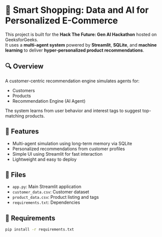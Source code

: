 # 🛒 Smart Shopping: Data and AI for Personalized E-Commerce

This project is built for the **Hack The Future: Gen AI Hackathon** hosted on GeeksforGeeks.  
It uses a **multi-agent system** powered by **Streamlit**, **SQLite**, and **machine learning** to deliver **hyper-personalized product recommendations**.

## 🔍 Overview
A customer-centric recommendation engine simulates agents for:
- Customers
- Products
- Recommendation Engine (AI Agent)

The system learns from user behavior and interest tags to suggest top-matching products.

## 🚀 Features
- Multi-agent simulation using long-term memory via SQLite
- Personalized recommendations from customer profiles
- Simple UI using Streamlit for fast interaction
- Lightweight and easy to deploy

## 📁 Files
- `app.py`: Main Streamlit application
- `customer_data.csv`: Customer dataset
- `product_data.csv`: Product listing and tags
- `requirements.txt`: Dependencies

## 🔧 Requirements
```bash
pip install -r requirements.txt
